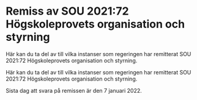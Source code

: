 # Remiss av SOU 2021:72 Högskoleprovets organisation och styrning

Här kan du ta del av till vilka instanser som regeringen har remitterat SOU 2021:72 Högskoleprovets organisation och styrning.

Här kan du ta del av till vilka instanser som regeringen har remitterat SOU 2021:72 Högskoleprovets organisation och styrning.

Sista dag att svara på remissen är den 7 januari 2022.
